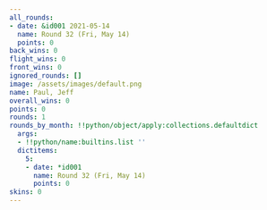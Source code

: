 ```yaml
---
all_rounds:
- date: &id001 2021-05-14
  name: Round 32 (Fri, May 14)
  points: 0
back_wins: 0
flight_wins: 0
front_wins: 0
ignored_rounds: []
image: /assets/images/default.png
name: Paul, Jeff
overall_wins: 0
points: 0
rounds: 1
rounds_by_month: !!python/object/apply:collections.defaultdict
  args:
  - !!python/name:builtins.list ''
  dictitems:
    5:
    - date: *id001
      name: Round 32 (Fri, May 14)
      points: 0
skins: 0
---
```

